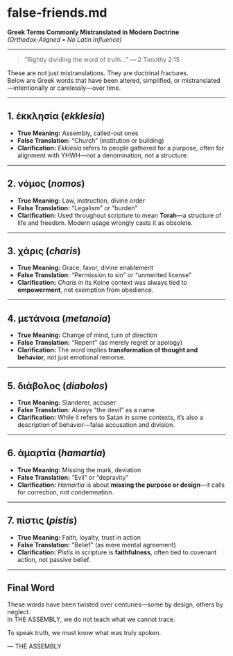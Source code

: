 # false-friends.md  
**Greek Terms Commonly Mistranslated in Modern Doctrine**  
*(Orthodox-Aligned • No Latin Influence)*

---

> “Rightly dividing the word of truth...” — 2 Timothy 2:15

These are not just mistranslations. They are doctrinal fractures.  
Below are Greek words that have been altered, simplified, or mistranslated—intentionally or carelessly—over time.

---

## 1. ἐκκλησία (*ekklesia*)

- **True Meaning:** Assembly, called-out ones  
- **False Translation:** “Church” (institution or building)  
- **Clarification:** *Ekklesia* refers to people gathered for a purpose, often for alignment with YHWH—not a denomination, not a structure.

---

## 2. νόμος (*nomos*)

- **True Meaning:** Law, instruction, divine order  
- **False Translation:** “Legalism” or “burden”  
- **Clarification:** Used throughout scripture to mean **Torah**—a structure of life and freedom. Modern usage wrongly casts it as obsolete.

---

## 3. χάρις (*charis*)

- **True Meaning:** Grace, favor, divine enablement  
- **False Translation:** “Permission to sin” or “unmerited license”  
- **Clarification:** *Charis* in its Koine context was always tied to **empowerment**, not exemption from obedience.

---

## 4. μετάνοια (*metanoia*)

- **True Meaning:** Change of mind, turn of direction  
- **False Translation:** “Repent” (as merely regret or apology)  
- **Clarification:** The word implies **transformation of thought and behavior**, not just emotional remorse.

---

## 5. διάβολος (*diabolos*)

- **True Meaning:** Slanderer, accuser  
- **False Translation:** Always “the devil” as a name  
- **Clarification:** While it refers to Satan in some contexts, it’s also a description of behavior—false accusation and division.

---

## 6. ἁμαρτία (*hamartia*)

- **True Meaning:** Missing the mark, deviation  
- **False Translation:** “Evil” or “depravity”  
- **Clarification:** *Hamartia* is about **missing the purpose or design**—it calls for correction, not condemnation.

---

## 7. πίστις (*pistis*)

- **True Meaning:** Faith, loyalty, trust in action  
- **False Translation:** “Belief” (as mere mental agreement)  
- **Clarification:** *Pistis* in scripture is **faithfulness**, often tied to covenant action, not passive belief.

---

## Final Word

These words have been twisted over centuries—some by design, others by neglect.  
In THE ASSEMBLY, we do not teach what we cannot trace.

To speak truth, we must know what was truly spoken.

— THE ASSEMBLY
